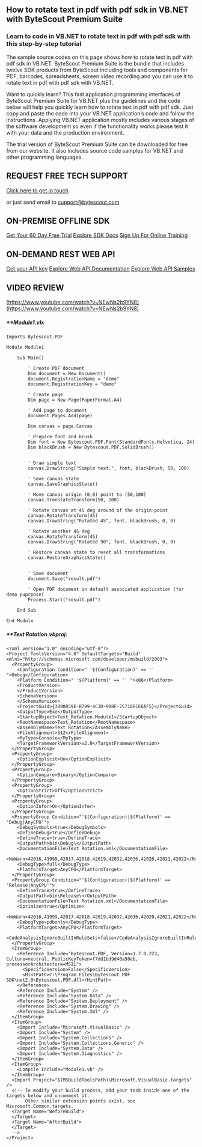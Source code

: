 ## How to rotate text in pdf with pdf sdk in VB.NET with ByteScout Premium Suite

### Learn to code in VB.NET to rotate text in pdf with pdf sdk with this step-by-step tutorial

The sample source codes on this page shows how to rotate text in pdf with pdf sdk in VB.NET. ByteScout Premium Suite is the bundle that includes twelve SDK products from ByteScout including tools and components for PDF, barcodes, spreadsheets, screen video recording and you can use it to rotate text in pdf with pdf sdk with VB.NET.

Want to quickly learn? This fast application programming interfaces of ByteScout Premium Suite for VB.NET plus the guidelines and the code below will help you quickly learn how to rotate text in pdf with pdf sdk. Just copy and paste the code into your VB.NET application’s code and follow the instructions. Applying VB.NET application mostly includes various stages of the software development so even if the functionality works please test it with your data and the production environment.

The trial version of ByteScout Premium Suite can be downloaded for free from our website. It also includes source code samples for VB.NET and other programming languages.

## REQUEST FREE TECH SUPPORT

[Click here to get in touch](https://bytescout.zendesk.com/hc/en-us/requests/new?subject=ByteScout%20Premium%20Suite%20Question)

or just send email to [support@bytescout.com](mailto:support@bytescout.com?subject=ByteScout%20Premium%20Suite%20Question) 

## ON-PREMISE OFFLINE SDK 

[Get Your 60 Day Free Trial](https://bytescout.com/download/web-installer?utm_source=github-readme)
[Explore SDK Docs](https://bytescout.com/documentation/index.html?utm_source=github-readme)
[Sign Up For Online Training](https://academy.bytescout.com/)


## ON-DEMAND REST WEB API

[Get your API key](https://pdf.co/documentation/api?utm_source=github-readme)
[Explore Web API Documentation](https://pdf.co/documentation/api?utm_source=github-readme)
[Explore Web API Samples](https://github.com/bytescout/ByteScout-SDK-SourceCode/tree/master/PDF.co%20Web%20API)

## VIDEO REVIEW

[https://www.youtube.com/watch?v=NEwNs2b9YN8](https://www.youtube.com/watch?v=NEwNs2b9YN8)




<!-- code block begin -->

##### ****Module1.vb:**
    
```
Imports Bytescout.PDF

Module Module1

    Sub Main()

        ' Create PDF document
        Dim document = New Document()
        document.RegistrationName = "demo"
        document.RegistrationKey = "demo"

        ' Create page
        Dim page = New Page(PaperFormat.A4)

        ' Add page to document
        document.Pages.Add(page)

        Dim canvas = page.Canvas

        ' Prepare font and brush
        Dim font = New Bytescout.PDF.Font(StandardFonts.Helvetica, 24)
        Dim blackBrush = New Bytescout.PDF.SolidBrush()


        ' Draw simple text
        canvas.DrawString("Simple text.", font, blackBrush, 50, 100)

        ' Save canvas state
        canvas.SaveGraphicsState()

        ' Move canvas origin (0,0) point to (50,100)
        canvas.TranslateTransform(50, 100)

        ' Rotate canvas at 45 deg around of the origin point
        canvas.RotateTransform(45)
        canvas.DrawString("Rotated 45", font, blackBrush, 0, 0)

        ' Rotate another 45 deg
        canvas.RotateTransform(45)
        canvas.DrawString("Rotated 90", font, blackBrush, 0, 0)

        ' Restore canvas state to reset all transformations
        canvas.RestoreGraphicsState()
        

        ' Save document
        document.Save("result.pdf")

        ' Open PDF document in default associated application (for demo puprpose)
        Process.Start("result.pdf")

    End Sub

End Module

```

<!-- code block end -->    

<!-- code block begin -->

##### ****Text Rotation.vbproj:**
    
```
<?xml version="1.0" encoding="utf-8"?>
<Project ToolsVersion="4.0" DefaultTargets="Build" xmlns="http://schemas.microsoft.com/developer/msbuild/2003">
  <PropertyGroup>
    <Configuration Condition=" '$(Configuration)' == '' ">Debug</Configuration>
    <Platform Condition=" '$(Platform)' == '' ">x86</Platform>
    <ProductVersion>
    </ProductVersion>
    <SchemaVersion>
    </SchemaVersion>
    <ProjectGuid>{3890059E-B799-4C3D-988F-75718ECE6AF5}</ProjectGuid>
    <OutputType>Exe</OutputType>
    <StartupObject>Text_Rotation.Module1</StartupObject>
    <RootNamespace>Text_Rotation</RootNamespace>
    <AssemblyName>Text Rotation</AssemblyName>
    <FileAlignment>512</FileAlignment>
    <MyType>Console</MyType>
    <TargetFrameworkVersion>v2.0</TargetFrameworkVersion>
  </PropertyGroup>
  <PropertyGroup>
    <OptionExplicit>On</OptionExplicit>
  </PropertyGroup>
  <PropertyGroup>
    <OptionCompare>Binary</OptionCompare>
  </PropertyGroup>
  <PropertyGroup>
    <OptionStrict>Off</OptionStrict>
  </PropertyGroup>
  <PropertyGroup>
    <OptionInfer>On</OptionInfer>
  </PropertyGroup>
  <PropertyGroup Condition="'$(Configuration)|$(Platform)' == 'Debug|AnyCPU'">
    <DebugSymbols>true</DebugSymbols>
    <DefineDebug>true</DefineDebug>
    <DefineTrace>true</DefineTrace>
    <OutputPath>bin\Debug\</OutputPath>
    <DocumentationFile>Text Rotation.xml</DocumentationFile>
    <NoWarn>42016,41999,42017,42018,42019,42032,42036,42020,42021,42022</NoWarn>
    <DebugType>full</DebugType>
    <PlatformTarget>AnyCPU</PlatformTarget>
  </PropertyGroup>
  <PropertyGroup Condition="'$(Configuration)|$(Platform)' == 'Release|AnyCPU'">
    <DefineTrace>true</DefineTrace>
    <OutputPath>bin\Release\</OutputPath>
    <DocumentationFile>Text Rotation.xml</DocumentationFile>
    <Optimize>true</Optimize>
    <NoWarn>42016,41999,42017,42018,42019,42032,42036,42020,42021,42022</NoWarn>
    <DebugType>pdbonly</DebugType>
    <PlatformTarget>AnyCPU</PlatformTarget>
    <CodeAnalysisIgnoreBuiltInRuleSets>false</CodeAnalysisIgnoreBuiltInRuleSets>
  </PropertyGroup>
  <ItemGroup>
    <Reference Include="Bytescout.PDF, Version=1.7.0.223, Culture=neutral, PublicKeyToken=f7dd1bd9d40a50eb, processorArchitecture=MSIL">
      <SpecificVersion>False</SpecificVersion>
      <HintPath>C:\Program Files\Bytescout PDF SDK\net2.0\Bytescout.PDF.dll</HintPath>
    </Reference>
    <Reference Include="System" />
    <Reference Include="System.Data" />
    <Reference Include="System.Deployment" />
    <Reference Include="System.Drawing" />
    <Reference Include="System.Xml" />
  </ItemGroup>
  <ItemGroup>
    <Import Include="Microsoft.VisualBasic" />
    <Import Include="System" />
    <Import Include="System.Collections" />
    <Import Include="System.Collections.Generic" />
    <Import Include="System.Data" />
    <Import Include="System.Diagnostics" />
  </ItemGroup>
  <ItemGroup>
    <Compile Include="Module1.vb" />
  </ItemGroup>
  <Import Project="$(MSBuildToolsPath)\Microsoft.VisualBasic.targets" />
  <!-- To modify your build process, add your task inside one of the targets below and uncomment it. 
       Other similar extension points exist, see Microsoft.Common.targets.
  <Target Name="BeforeBuild">
  </Target>
  <Target Name="AfterBuild">
  </Target>
  -->
</Project>
```

<!-- code block end -->